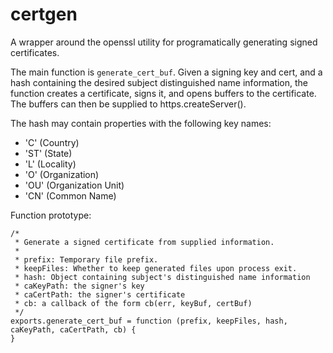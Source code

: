certgen
=======

A wrapper around the openssl utility for programatically generating signed certificates.

The main function is `generate_cert_buf`. Given a signing key and cert, and a hash containing the desired subject distinguished name information, the function creates a certificate, signs it, and opens buffers to the certificate. The buffers can then be supplied to https.createServer().

The hash may contain properties with the following key names:
* 'C' (Country)
* 'ST' (State)
* 'L' (Locality)
* 'O' (Organization)
* 'OU' (Organization Unit)
* 'CN' (Common Name)

Function prototype:

```
/*
 * Generate a signed certificate from supplied information.
 * 
 * prefix: Temporary file prefix. 
 * keepFiles: Whether to keep generated files upon process exit.
 * hash: Object containing subject's distinguished name information
 * caKeyPath: the signer's key
 * caCertPath: the signer's certificate
 * cb: a callback of the form cb(err, keyBuf, certBuf)
 */
exports.generate_cert_buf = function (prefix, keepFiles, hash, caKeyPath, caCertPath, cb) {
}
```

